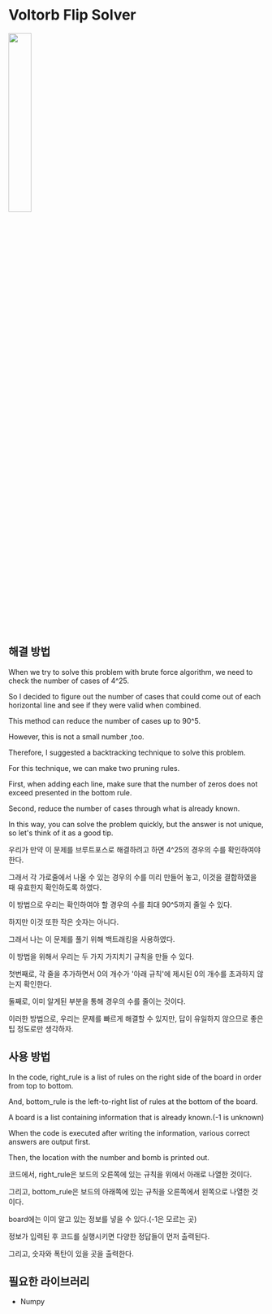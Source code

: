 # Voltorb Flip Solver

<img src = "https://user-images.githubusercontent.com/31722713/187972328-51f43f3a-996d-4a7b-a9b0-eea2917e891b.jpg" width=30% height=30%>

## 해결 방법

When we try to solve this problem with brute force algorithm, we need to check the number of cases of 4^25.  

So I decided to figure out the number of cases that could come out of each horizontal line and see if they were valid when combined.  

This method can reduce the number of cases up to 90^5.  

However, this is not a small number ,too.  

Therefore, I suggested a backtracking technique to solve this problem.  

For this technique, we can make two pruning rules.  

First, when adding each line, make sure that the number of zeros does not exceed presented in the bottom rule.  

Second, reduce the number of cases through what is already known.  

In this way, you can solve the problem quickly, but the answer is not unique, so let's think of it as a good tip.  

우리가 만약 이 문제를 브루트포스로 해결하려고 하면 4^25의 경우의 수를 확인하여야 한다.  

그래서 각 가로줄에서 나올 수 있는 경우의 수를 미리 만들어 놓고, 이것을 결합하였을 때 유효한지 확인하도록 하였다.

이 방법으로 우리는 확인하여야 할 경우의 수를 최대 90^5까지 줄일 수 있다.

하지만 이것 또한 작은 숫자는 아니다.

그래서 나는 이 문제를 풀기 위해 백트래킹을 사용하였다.

이 방법을 위해서 우리는 두 가지 가지치기 규칙을 만들 수 있다.

첫번째로, 각 줄을 추가하면서 0의 개수가 '아래 규칙'에 제시된 0의 개수를 초과하지 않는지 확인한다.

둘째로, 이미 알게된 부분을 통해 경우의 수를 줄이는 것이다.  

이러한 방법으로, 우리는 문제를 빠르게 해결할 수 있지만, 답이 유일하지 않으므로 좋은 팁 정도로만 생각하자.  

## 사용 방법

In the code, right_rule is a list of rules on the right side of the board in order from top to bottom.  

And, bottom_rule is the left-to-right list of rules at the bottom of the board.  

A board is a list containing information that is already known.(-1 is unknown)

When the code is executed after writing the information, various correct answers are output first.  

Then, the location with the number and bomb is printed out.

코드에서, right_rule은 보드의 오른쪽에 있는 규칙을 위에서 아래로 나열한 것이다.  

그리고, bottom_rule은 보드의 아래쪽에 있는 규칙을 오른쪽에서 왼쪽으로 나열한 것이다.

board에는 이미 알고 있는 정보를 넣을 수 있다.(-1은 모르는 곳)

정보가 입력된 후 코드를 실행시키면 다양한 정답들이 먼저 출력된다.

그리고, 숫자와 폭탄이 있을 곳을 출력한다.

## 필요한 라이브러리  

- Numpy
